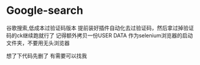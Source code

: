 # Google-search
谷歌搜索,低成本过验证码版本
提前装好插件自动化去过验证码，然后拿过掉验证码的ck继续跑就行了
记得额外拷贝一份USER DATA 作为selenium浏览器的启动文件夹，不要用无头浏览器


想了下代码先删了   有需要可以找我 
